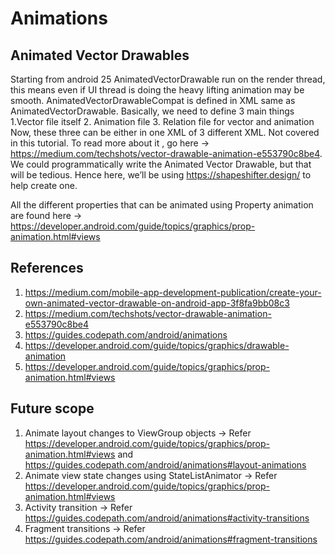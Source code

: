 # Animations

## Animated Vector Drawables
Starting from android 25 AnimatedVectorDrawable run on the render thread, this means even if UI thread is doing the heavy lifting animation may be smooth.
AnimatedVectorDrawableCompat is defined in XML same as AnimatedVectorDrawable.
Basically, we need to define 3 main things
1.Vector file itself
2. Animation file
3. Relation file for vector and animation
Now, these three can be either in one XML of 3 different XML.
Not covered in this tutorial. To read more about it , go here -> https://medium.com/techshots/vector-drawable-animation-e553790c8be4.
We could programmatically write the Animated Vector Drawable, but that will be tedious. Hence here, we’ll be using https://shapeshifter.design/ to help create one.

All the different properties that can be animated using Property animation are found here -> https://developer.android.com/guide/topics/graphics/prop-animation.html#views

## References
1. https://medium.com/mobile-app-development-publication/create-your-own-animated-vector-drawable-on-android-app-3f8fa9bb08c3
2. https://medium.com/techshots/vector-drawable-animation-e553790c8be4
3. https://guides.codepath.com/android/animations
4. https://developer.android.com/guide/topics/graphics/drawable-animation
5. https://developer.android.com/guide/topics/graphics/prop-animation.html#views

## Future scope
1. Animate layout changes to ViewGroup objects -> Refer https://developer.android.com/guide/topics/graphics/prop-animation.html#views and https://guides.codepath.com/android/animations#layout-animations
2. Animate view state changes using StateListAnimator -> Refer https://developer.android.com/guide/topics/graphics/prop-animation.html#views
3. Activity transition -> Refer https://guides.codepath.com/android/animations#activity-transitions
4. Fragment transitions -> Refer https://guides.codepath.com/android/animations#fragment-transitions
